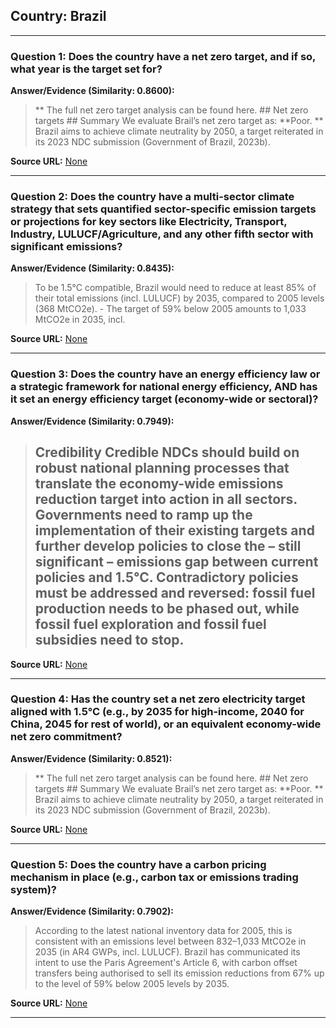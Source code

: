 ## Country: Brazil

---
### Question 1: Does the country have a net zero target, and if so, what year is the target set for?

**Answer/Evidence (Similarity: 0.8600):**
> **  The full net zero target analysis can be found here. ## Net zero targets  ## Summary  We evaluate Brail’s net zero target as: **Poor. **  Brazil aims to achieve climate neutrality by 2050, a target reiterated in its 2023 NDC submission (Government of Brazil, 2023b).

**Source URL:** [None](None)

---
### Question 2: Does the country have a multi-sector climate strategy that sets quantified sector-specific emission targets or projections for key sectors like Electricity, Transport, Industry, LULUCF/Agriculture, and any other fifth sector with significant emissions?

**Answer/Evidence (Similarity: 0.8435):**
> To be 1.5°C compatible, Brazil would need to reduce at least 85% of their total emissions (incl. LULUCF) by 2035, compared to 2005 levels (368 MtCO2e). - The target of 59% below 2005 amounts to 1,033 MtCO2e in 2035, incl.

**Source URL:** [None](None)

---
### Question 3: Does the country have an energy efficiency law or a strategic framework for national energy efficiency, AND has it set an energy efficiency target (economy-wide or sectoral)?

**Answer/Evidence (Similarity: 0.7949):**
> ## Credibility  Credible NDCs should build on robust national planning processes that translate the economy-wide emissions reduction target into action in all sectors. Governments need to ramp up the implementation of their existing targets and further develop policies to close the – still significant – emissions gap between current policies and 1.5°C. Contradictory policies must be addressed and reversed: fossil fuel production needs to be phased out, while fossil fuel exploration and fossil fuel subsidies need to stop.

**Source URL:** [None](None)

---
### Question 4: Has the country set a net zero electricity target aligned with 1.5°C (e.g., by 2035 for high-income, 2040 for China, 2045 for rest of world), or an equivalent economy-wide net zero commitment?

**Answer/Evidence (Similarity: 0.8521):**
> **  The full net zero target analysis can be found here. ## Net zero targets  ## Summary  We evaluate Brail’s net zero target as: **Poor. **  Brazil aims to achieve climate neutrality by 2050, a target reiterated in its 2023 NDC submission (Government of Brazil, 2023b).

**Source URL:** [None](None)

---
### Question 5: Does the country have a carbon pricing mechanism in place (e.g., carbon tax or emissions trading system)?

**Answer/Evidence (Similarity: 0.7902):**
> According to the latest national inventory data for 2005, this is consistent with an emissions level between 832–1,033 MtCO2e in 2035 (in AR4 GWPs, incl. LULUCF). Brazil has communicated its intent to use the Paris Agreement's Article 6, with carbon offset transfers being authorised to sell its emission reductions from 67% up to the level of 59% below 2005 levels by 2035.

**Source URL:** [None](None)

---
